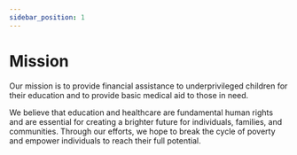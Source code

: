 ```yaml
---
sidebar_position: 1
---
```


# Mission

Our mission is to provide financial assistance to underprivileged children for their education and to provide basic medical aid to those in need.

We believe that education and healthcare are fundamental human rights and are essential for creating a brighter future for individuals, families, and communities. Through our efforts, we hope to break the cycle of poverty and empower individuals to reach their full potential.
